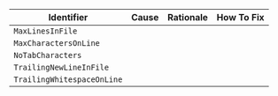 | Identifier | Cause | Rationale | How To Fix |
| --- | --- | --- | --- |
| `MaxLinesInFile` | | | |
| `MaxCharactersOnLine` | | | |
| `NoTabCharacters` | | | |
| `TrailingNewLineInFile` | | | |
| `TrailingWhitespaceOnLine` | | | |